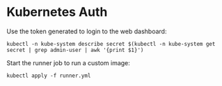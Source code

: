 # Kubernetes Auth

Use the token generated to login to the web dashboard:

```
kubectl -n kube-system describe secret $(kubectl -n kube-system get secret | grep admin-user | awk '{print $1}')
```

Start the runner job to run a custom image:

```
kubectl apply -f runner.yml
```
